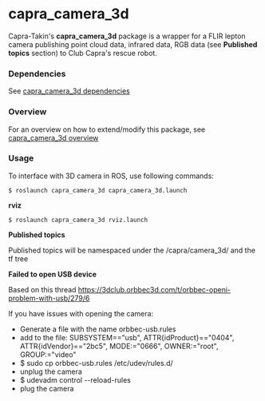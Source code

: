 # capra_camera_3d

 Capra-Takin's **capra_camera_3d** package is a wrapper for
 a FLIR lepton camera publishing point cloud data, infrared data,
 RGB data (see **Published topics** section) to Club Capra's rescue robot.

### Dependencies

See [capra_camera_3d dependencies](doc/dependencies.md)

### Overview

For an overview on how to extend/modify this package,
see [capra_camera_3d overview](doc/overview.md)

### Usage

To interface with 3D camera in ROS, use following commands:

    $ roslaunch capra_camera_3d capra_camera_3d.launch

**rviz**

    $ roslaunch capra_camera_3d rviz.launch

**Published topics**

Published topics will be namespaced under the /capra/camera_3d/ and
the tf tree
  
**Failed to open USB device**

Based on this thread https://3dclub.orbbec3d.com/t/orbbec-openi-problem-with-usb/279/6

If you have issues with opening the camera:

 * Generate a file with the name orbbec-usb.rules
 * add to the file: SUBSYSTEM=="usb", ATTR{idProduct}=="0404", ATTR{idVendor}=="2bc5", MODE:="0666", OWNER:="root", GROUP:="video"
 * $ sudo cp orbbec-usb.rules /etc/udev/rules.d/
 * unplug the camera
 * $ udevadm control --reload-rules
 * plug the camera
 
